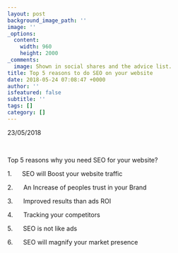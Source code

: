 ```yaml
---
layout: post
background_image_path: ''
image: ''
_options:
  content:
    width: 960
    height: 2000
_comments:
  image: Shown in social shares and the advice list.
title: Top 5 reasons to do SEO on your website
date: 2018-05-24 07:08:47 +0000
author: ''
isfeatured: false
subtitle: ''
tags: []
category: []
---
```

23/05/2018

 

Top 5 reasons why you need SEO for your website?

1\.      SEO will Boost your website traffic

2\.      An Increase of peoples trust in your Brand

3\.      Improved results than ads ROI

4\.      Tracking your competitors

5\.      SEO is not like ads

6\.      SEO will magnify your market presence